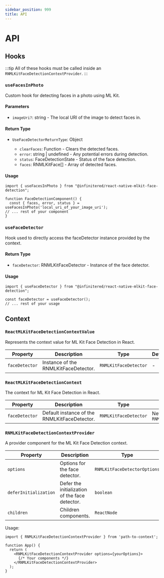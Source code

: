 ```yaml
---
sidebar_position: 999
title: API
---
```


# API

## Hooks

:::tip
All of these hooks must be called inside an `RNMLKitFaceDetectionContextProvider`.
:::

### `useFacesInPhoto`

Custom hook for detecting faces in a photo using ML Kit.

#### Parameters

- `imageUri?`: string - The local URI of the image to detect faces in.

#### Return Type

- `UseFaceDetectorReturnType`: Object

    - `clearFaces`: Function - Clears the detected faces.
    - `error`: string | undefined - Any potential errors during detection.
    - `status`: FaceDetectionState - Status of the face detection.
    - `faces`: RNMLKitFace[] - Array of detected faces.

#### Usage

```tsx
import { useFacesInPhoto } from "@infinitered/react-native-mlkit-face-detection";

function FaceDetectionComponent() {
  const { faces, error, status } = useFacesInPhoto('local_uri_of_your_image_uri');
// ... rest of your component
}
```

### `useFaceDetector`

Hook used to directly access the faceDetector instance provided by the context.

#### Return Type

- `faceDetector`: RNMLKitFaceDetector - Instance of the face detector.

#### Usage

```tsx
import { useFaceDetector } from "@infinitered/react-native-mlkit-face-detection";

const faceDetector = useFaceDetector();
// ... rest of your usage
```

## Context

### `ReactMLKitFaceDetectionContextValue`

Represents the context value for ML Kit Face Detection in React.

| Property       | Description                          | Type                  | Default |
|----------------|--------------------------------------|-----------------------|---------|
| `faceDetector` | Instance of the RNMLKitFaceDetector. | `RNMLKitFaceDetector` | -       |

### `ReactMLKitFaceDetectionContext`

The context for ML Kit Face Detection in React.

| Property       | Description                                  | Type                  | Default                               |
|----------------|----------------------------------------------|-----------------------|---------------------------------------|
| `faceDetector` | Default instance of the RNMLKitFaceDetector. | `RNMLKitFaceDetector` | New instance of `RNMLKitFaceDetector` |

### `RNMLKitFaceDetectionContextProvider`

A provider component for the ML Kit Face Detection context.

| Property              | Description                                    | Type                         | Default |
|-----------------------|------------------------------------------------|------------------------------|---------|
| `options`             | Options for the face detector.                 | `RNMLKitFaceDetectorOptions` | -       |
| `deferInitialization` | Defer the initialization of the face detector. | `boolean`                    | -       |
| `children`            | Children components.                           | `ReactNode`                  | -       |

Usage:

```tsx
import { RNMLKitFaceDetectionContextProvider } from 'path-to-context';

function App() {
  return (
    <RNMLKitFaceDetectionContextProvider options={yourOptions}>
      {/* Your components */}
    </RNMLKitFaceDetectionContextProvider>
  );
}
```





